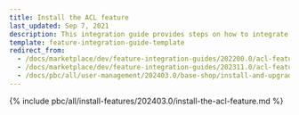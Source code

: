 ```yaml
---
title: Install the ACL feature
last_updated: Sep 7, 2021
description: This integration guide provides steps on how to integrate the ACL feature into a Spryker project.
template: feature-integration-guide-template
redirect_from:
  - /docs/marketplace/dev/feature-integration-guides/202200.0/acl-feature-integration.html
  - /docs/marketplace/dev/feature-integration-guides/202311.0/acl-feature-integration.html   
  - /docs/pbc/all/user-management/202403.0/base-shop/install-and-upgrade/install-the-acl-feature.html
---
```


{% include pbc/all/install-features/202403.0/install-the-acl-feature.md %} <!-- To edit, see /_includes/pbc/all/install-features/202403.0/install-the-acl-feature.md -->
